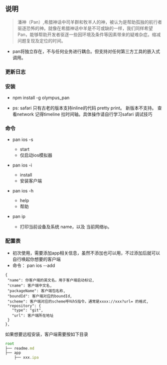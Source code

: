 ## 说明
>潘神（Pan）,希腊神话中司羊群和牧羊人的神，被认为是帮助孤独的航行者驱逐恐怖的神。就像在希腊神话中羊是不可或缺的一样，我们同样希望 Pan，能够帮助开发者驱逐一些因环境及条件等因素带来的疑难杂症。缩减问题复现及定位的时间。

* pan将独立存在，不与任何业务进行耦合。但支持对任何第三方工具的嵌入式调用。
 
### 更新日志
 
### 安装
* npm install -g olympus_pan 
 
 
* ps: safari 只有古老的版本支持inline的代码 pretty print。 新版本不支持。 查看network 记得timeline 拉时间轴。具体操作请自行学习safari 调试技巧
 

### 命令
* pan ios -s
  * start
  * 仅启动ios模拟器
* pan ios -i 
  * install
  * 安装客户端 
 
* pan ios -h 
  * help
  * 帮助
* pan ip  
  * 打印当前设备及系统 name，以及 当前网络ip。  
 
### 配置表
* 初次使用，需要添加app相关信息，虽然不添加也可以用，不过添加后就可以自行唤起你想要的客户端
* 命令： pan ios --add  

 ```
{
  "name": 你客户端的英文名，用于客户端启动标记,
  "cname": 客户端中文名,
  "packageName": 客户端包名称,
  "boundId": 客户端对应的boundId,
  "scheme": 客户端对应的scheme呼叫h5指令，通常是xxxx://xxx?url= 的格式,
  "repository": {
    "type": "git",
    "url": 客户端所在地址
  }
},
 ```

 如果想要远程安装，客户端需要按如下目录

``` javascript
root
├── readme.md
├── app
    ├── xxx.ipa

``` 
